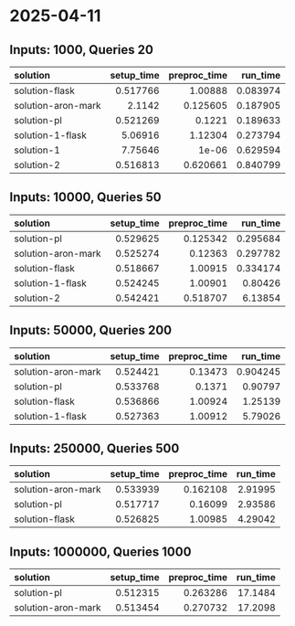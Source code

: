 # 2025-04-11

## Inputs: 1000, Queries 20

| solution           |   setup_time |   preproc_time |   run_time |
|:-------------------|-------------:|---------------:|-----------:|
| solution-flask     |     0.517766 |       1.00888  |   0.083974 |
| solution-aron-mark |     2.1142   |       0.125605 |   0.187905 |
| solution-pl        |     0.521269 |       0.1221   |   0.189633 |
| solution-1-flask   |     5.06916  |       1.12304  |   0.273794 |
| solution-1         |     7.75646  |       1e-06    |   0.629594 |
| solution-2         |     0.516813 |       0.620661 |   0.840799 |

## Inputs: 10000, Queries 50

| solution           |   setup_time |   preproc_time |   run_time |
|:-------------------|-------------:|---------------:|-----------:|
| solution-pl        |     0.529625 |       0.125342 |   0.295684 |
| solution-aron-mark |     0.525274 |       0.12363  |   0.297782 |
| solution-flask     |     0.518667 |       1.00915  |   0.334174 |
| solution-1-flask   |     0.524245 |       1.00901  |   0.80426  |
| solution-2         |     0.542421 |       0.518707 |   6.13854  |

## Inputs: 50000, Queries 200

| solution           |   setup_time |   preproc_time |   run_time |
|:-------------------|-------------:|---------------:|-----------:|
| solution-aron-mark |     0.524421 |        0.13473 |   0.904245 |
| solution-pl        |     0.533768 |        0.1371  |   0.90797  |
| solution-flask     |     0.536866 |        1.00924 |   1.25139  |
| solution-1-flask   |     0.527363 |        1.00912 |   5.79026  |

## Inputs: 250000, Queries 500

| solution           |   setup_time |   preproc_time |   run_time |
|:-------------------|-------------:|---------------:|-----------:|
| solution-aron-mark |     0.533939 |       0.162108 |    2.91995 |
| solution-pl        |     0.517717 |       0.16099  |    2.93586 |
| solution-flask     |     0.526825 |       1.00985  |    4.29042 |

## Inputs: 1000000, Queries 1000

| solution           |   setup_time |   preproc_time |   run_time |
|:-------------------|-------------:|---------------:|-----------:|
| solution-pl        |     0.512315 |       0.263286 |    17.1484 |
| solution-aron-mark |     0.513454 |       0.270732 |    17.2098 |